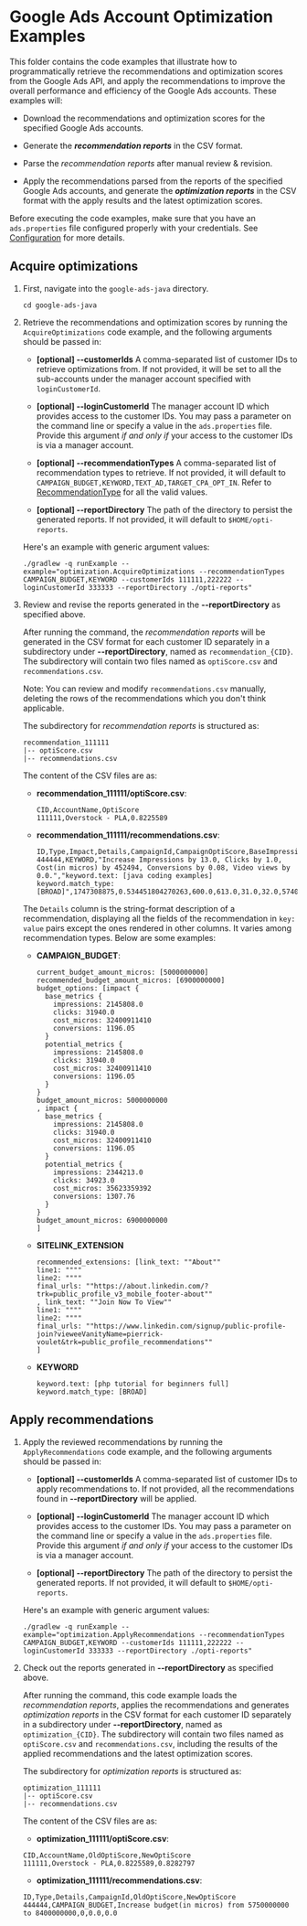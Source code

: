 # Google Ads Account Optimization Examples

This folder contains the code examples that illustrate how to programmatically
retrieve the recommendations and optimization scores from the Google Ads API,
and apply the recommendations to improve the overall performance and efficiency
of the Google Ads accounts. These examples will:

*   Download the recommendations and optimization scores for the specified
    Google Ads accounts.

*   Generate the ***recommendation reports*** in the CSV format.

*   Parse the *recommendation reports* after manual review & revision.

*   Apply the recommendations parsed from the reports of the specified Google
    Ads accounts, and generate the ***optimization reports*** in the CSV format
    with the apply results and the latest optimization scores.

Before executing the code examples, make sure that you have an `ads.properties`
file configured properly with your credentials. See
[Configuration](https://developers.google.com/google-ads/api/docs/client-libs/java/config-file)
for more details.

## Acquire optimizations

1.  First, navigate into the `google-ads-java` directory.

    ```
    cd google-ads-java
    ```

1.  Retrieve the recommendations and optimization scores by running the
    `AcquireOptimizations` code example, and the following arguments should be
    passed in:

    *   **[optional] --customerIds** A comma-separated list of customer IDs to
        retrieve optimizations from. If not provided, it will be set to all the
        sub-accounts under the manager account specified with `loginCustomerId`.

    *   **[optional] --loginCustomerId** The manager account ID which provides
        access to the customer IDs. You may pass a parameter on the command line
        or specify a value in the `ads.properties` file. Provide this argument
        *if and only if* your access to the customer IDs is via a manager
        account.

    *   **[optional] --recommendationTypes** A comma-separated list of
        recommendation types to retrieve. If not provided, it will default to
        `CAMPAIGN_BUDGET,KEYWORD,TEXT_AD,TARGET_CPA_OPT_IN`. Refer to
        [RecommendationType](https://developers.google.com/google-ads/api/reference/rpc/latest/RecommendationTypeEnum.RecommendationType)
        for all the valid values.

    *   **[optional] --reportDirectory** The path of the directory to persist
        the generated reports. If not provided, it will default to
        `$HOME/opti-reports`.

    Here's an example with generic argument values:

    ```
    ./gradlew -q runExample --example="optimization.AcquireOptimizations --recommendationTypes CAMPAIGN_BUDGET,KEYWORD --customerIds 111111,222222 --loginCustomerId 333333 --reportDirectory ./opti-reports"
    ```

1.  Review and revise the reports generated in the **--reportDirectory** as
    specified above.

    After running the command, the *recommendation reports* will be generated in
    the CSV format for each customer ID separately in a subdirectory under
    **--reportDirectory**, named as `recommendation_{CID}`. The subdirectory
    will contain two files named as `optiScore.csv` and `recommendations.csv`.

    Note: You can review and modify `recommendations.csv` manually, deleting the
    rows of the recommendations which you don't think applicable.

    The subdirectory for *recommendation reports* is structured as:

    ```
    recommendation_111111
    |-- optiScore.csv
    |-- recommendations.csv
    ```

    The content of the CSV files are as:

    *   **recommendation_111111/optiScore.csv**:

        ```
        CID,AccountName,OptiScore
        111111,Overstock - PLA,0.8225589
        ```

    *   **recommendation_111111/recommendations.csv**:

        ```
        ID,Type,Impact,Details,CampaignId,CampaignOptiScore,BaseImpressions,PotentialImpressions,BaseClicks,PotentialClicks,BaseCost,PotentialCost,BaseConversions,PotentialConversions,BaseVideoViews,PotentialVideoViews
        444444,KEYWORD,"Increase Impressions by 13.0, Clicks by 1.0, Cost(in micros) by 452494, Conversions by 0.08, Video views by 0.0.","keyword.text: [java coding examples]
        keyword.match_type: [BROAD]",1747308875,0.534451804270263,600.0,613.0,31.0,32.0,5740000,6192494,0.0,0.08,0.0,0.0
        ```

    The `Details` column is the string-format description of a recommendation,
    displaying all the fields of the recommendation in `key: value` pairs except
    the ones rendered in other columns. It varies among recommendation types.
    Below are some examples:

    *   **CAMPAIGN_BUDGET**:

        ```
        current_budget_amount_micros: [5000000000]
        recommended_budget_amount_micros: [6900000000]
        budget_options: [impact {
          base_metrics {
            impressions: 2145808.0
            clicks: 31940.0
            cost_micros: 32400911410
            conversions: 1196.05
          }
          potential_metrics {
            impressions: 2145808.0
            clicks: 31940.0
            cost_micros: 32400911410
            conversions: 1196.05
          }
        }
        budget_amount_micros: 5000000000
        , impact {
          base_metrics {
            impressions: 2145808.0
            clicks: 31940.0
            cost_micros: 32400911410
            conversions: 1196.05
          }
          potential_metrics {
            impressions: 2344213.0
            clicks: 34923.0
            cost_micros: 35623359392
            conversions: 1307.76
          }
        }
        budget_amount_micros: 6900000000
        ]
        ```

    *   **SITELINK_EXTENSION**

        ```
        recommended_extensions: [link_text: ""About""
        line1: """"
        line2: """"
        final_urls: ""https://about.linkedin.com/?trk=public_profile_v3_mobile_footer-about""
        , link_text: ""Join Now To View""
        line1: """"
        line2: """"
        final_urls: ""https://www.linkedin.com/signup/public-profile-join?vieweeVanityName=pierrick-voulet&trk=public_profile_recommendations""
        ]
        ```

    *   **KEYWORD**

        ```
        keyword.text: [php tutorial for beginners full]
        keyword.match_type: [BROAD]
        ```

## Apply recommendations

1.  Apply the reviewed recommendations by running the `ApplyRecommendations`
    code example, and the following arguments should be passed in:

    *   **[optional] --customerIds** A comma-separated list of customer IDs to
        apply recommendations to. If not provided, all the recommendations found
        in **--reportDirectory** will be applied.

    *   **[optional] --loginCustomerId** The manager account ID which provides
        access to the customer IDs. You may pass a parameter on the command line
        or specify a value in the `ads.properties` file. Provide this argument
        *if and only if* your access to the customer IDs is via a manager
        account.

    *   **[optional] --reportDirectory** The path of the directory to persist
        the generated reports. If not provided, it will default to
        `$HOME/opti-reports`.

    Here's an example with generic argument values:

    ```
    ./gradlew -q runExample --example="optimization.ApplyRecommendations --recommendationTypes CAMPAIGN_BUDGET,KEYWORD --customerIds 111111,222222 --loginCustomerId 333333 --reportDirectory ./opti-reports"
    ```

1.  Check out the reports generated in **--reportDirectory** as specified above.

    After running the command, this code example loads the *recommendation
    reports*, applies the recommendations and generates *optimization reports*
    in the CSV format for each customer ID separately in a subdirectory under
    **--reportDirectory**, named as `optimization_{CID}`. The subdirectory will
    contain two files named as `optiScore.csv` and `recommendations.csv`,
    including the results of the applied recommendations and the latest
    optimization scores.

    The subdirectory for *optimization reports* is structured as:

    ```
    optimization_111111
    |-- optiScore.csv
    |-- recommendations.csv
    ```

    The content of the CSV files are as:

    *   **optimization_111111/optiScore.csv**:

    ```
    CID,AccountName,OldOptiScore,NewOptiScore
    111111,Overstock - PLA,0.8225589,0.8282797
    ```

    *   **optimization_111111/recommendations.csv**:

    ```
    ID,Type,Details,CampaignId,OldOptiScore,NewOptiScore
    444444,CAMPAIGN_BUDGET,Increase budget(in micros) from 5750000000 to 8400000000,0,0.0,0.0
    ```
